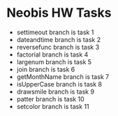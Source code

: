 # Neobis HW Tasks

* settimeout branch is task 1
* dateandtime branch is task 2
* reversefunc branch is task 3
* factorial branch is task 4
* largenum branch is task 5
* join branch is task 6
* getMonthName branch is task 7
* isUpperCase branch is task 8
* drawsmile branch is task 9
* patter branch is task 10
* setcolor branch is task 11